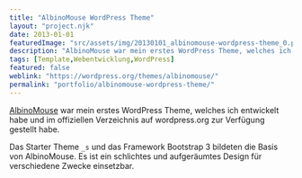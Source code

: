 ```yaml
---
title: "AlbinoMouse WordPress Theme"
layout: "project.njk"
date: 2013-01-01
featuredImage: "src/assets/img/20130101_albinomouse-wordpress-theme_0.png"
description: "AlbinoMouse war mein erstes WordPress Theme, welches ich entwickelt habe und im offiziellen Verzeichnis auf wordpress.org zur Verfügung gestellt habe."
tags: [Template,Webentwicklung,WordPress]
featured: false
weblink: "https://wordpress.org/themes/albinomouse/"
permalink: "portfolio/albinomouse-wordpress-theme/"
---
```


[AlbinoMouse](https://wordpress.org/themes/albinomouse/) war mein erstes WordPress Theme, welches ich entwickelt habe und im offiziellen Verzeichnis auf wordpress.org zur Verfügung gestellt habe.

Das Starter Theme `_s` und das Framework Bootstrap 3 bildeten die Basis von AlbinoMouse. Es ist ein schlichtes und aufgeräumtes Design für verschiedene Zwecke einsetzbar.

